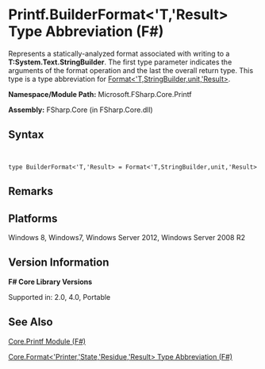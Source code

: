 # Printf.BuilderFormat<'T,'Result> Type Abbreviation (F#)

Represents a statically-analyzed format associated with writing to a **T:System.Text.StringBuilder**. The first type parameter indicates the arguments of the format operation and the last the overall return type. This type is a type abbreviation for [Format&lt;'T,StringBuilder,unit,'Result&gt;](http://msdn.microsoft.com/en-us/library/470f484f-a026-40af-8f8c-1e3aaf013bdc).

**Namespace/Module Path:** Microsoft.FSharp.Core.Printf

**Assembly:** FSharp.Core (in FSharp.Core.dll)


## Syntax


```


type BuilderFormat<'T,'Result> = Format<'T,StringBuilder,unit,'Result>

```



## Remarks

## Platforms
Windows 8, Windows7, Windows Server 2012, Windows Server 2008 R2


## Version Information
**F# Core Library Versions**

Supported in: 2.0, 4.0, Portable




## See Also
[Core.Printf Module &#40;F&#35;&#41;](Core.Printf-Module-%5BFSharp%5D.md)

[Core.Format&#60;'Printer,'State,'Residue,'Result&#62; Type Abbreviation &#40;F&#35;&#41;](Core.Format%5B%27Printer%2C%27State%2C%27Residue%2C%27Result%5D-Type-Abbreviation-%5BFSharp%5D.md)

